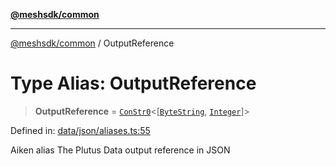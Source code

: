 [**@meshsdk/common**](../README.md)

***

[@meshsdk/common](../globals.md) / OutputReference

# Type Alias: OutputReference

> **OutputReference** = [`ConStr0`](ConStr0.md)\<\[[`ByteString`](ByteString.md), [`Integer`](Integer.md)\]\>

Defined in: [data/json/aliases.ts:55](https://github.com/MeshJS/mesh/blob/1abde1553cbd7cf2cf4e40197fc0de9e4a7d0f49/packages/mesh-common/src/data/json/aliases.ts#L55)

Aiken alias
The Plutus Data output reference in JSON
